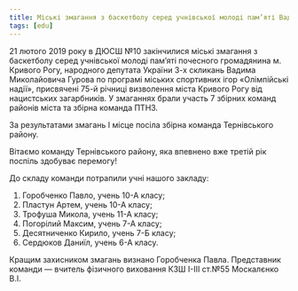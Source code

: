 ```yaml
---
title: Міські змагання з баскетболу серед учнівської молоді пам’яті Вадима Миколайовича Гурова
tags: [edu]
---
```


21 лютого 2019 року в ДЮСШ №10 закінчилися міські змагання з баскетболу серед учнівської молоді пам’яті почесного громадянина м. Кривого Рогу, народного депутата України 3-х скликань Вадима Миколайовича Гурова по програмі міських спортивних ігор «Олімпійські надії», присвячені 75-й річниці визволення міста Кривого Рогу від нацистських загарбників. У змаганнях брали участь 7 збірних команд районів міста та збірна команда ПТНЗ.

За результатами змагань I місце посіла збірна команда Тернівського району.

Вітаємо команду Тернівського району, яка впевнено вже третій рік поспіль здобуває перемогу!

До складу команди потрапили учні нашого закладу:

1. Горобченко Павло, учень 10-А класу;
2. Пластун Артем, учень 10-А класу;
3. Трофуша Микола, учень 11-А класу;
4. Погорілий Максим, учень 7-А класу;
5. Десятниченко Кирило, учень 7-Б класу;
6. Сердюков Даниїл, учень 6-А класу.

Кращим захисником змагань визнано Горобченка Павла. Представник команди — вчитель фізичного виховання КЗШ І-ІІІ ст.№55 Москалєнко В.І.

<youtube id="nWAkWI3hx7Y"></youtube>
